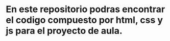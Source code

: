 # En este repositorio podras encontrar el codigo compuesto por html, css y js para el proyecto de aula.